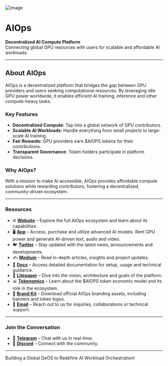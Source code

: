 ![image](https://aiops.global/github/cover.png)
# **AIOps**

**Decentralized AI Compute Platform**  
Connecting global GPU resources with users for scalable and affordable AI workloads.

---

## **About AIOps**  
AIOps is a decentralized platform that bridges the gap between GPU providers and users seeking computational resources. By leveraging idle GPU power worldwide, it enables efficient AI training, inference and other compute-heavy tasks.

### **Key Features**  
- **Decentralized Compute:** Tap into a global network of GPU contributors.  
- **Scalable AI Workloads:** Handle everything from small projects to large-scale AI training.  
- **Fair Rewards:** GPU providers earn $AIOPS tokens for their contributions.  
- **Transparent Governance:** Token holders participate in platform decisions.

### **Why AIOps?**  
With a mission to make AI accessible, AIOps provides affordable compute solutions while rewarding contributors, fostering a decentralized, community-driven ecosystem.

---

### **Resources**

- 🌐 **[Website](https://aiops.global)** – Explore the full AIOps ecosystem and learn about its capabilities.
- 🖥️ **[App](https://aiops.global)** – Access, purchase and utilize advanced AI models. Rent GPU power and generate AI-driven text, audio and video. 
- 🐦 **[Twitter](https://x.com/AIOpsGlobal)** – Stay updated with the latest news, announcements and developments.
- ✍️ **[Medium](https://aiopsglobal.medium.com)** – Read in-depth articles, insights and project updates.
- 📘 **[Docs](https://docs.aiops.global)** – Access detailed documentation for setup, usage and technical guidance.
- 📄 **[Litepaper](https://litepaper.aiops.global/v1)** – Dive into the vision, architecture and goals of the platform.
- 📊 **[Tokenomics](https://docs.aiops.global/tokenomics)** – Learn about the $AIOPS token economic model and its role in the ecosystem.
- 🎨 **[Brand Kit](https://docs.aiops.global/brand-kit)** – Download official AIOps branding assets, including banners and token logos.
- 📧 **[Email](mailto:contact@aiops.global)** – Reach out to us for inquiries, collaborations or technical support.

---

### **Join the Conversation**
- 🔗 **[Telegram](https://t.me/AIOpsGlobal)** – Chat with us in real-time.
- 💬 **[Discord](https://discord.gg/AIOpsGlobal)** – Connect with the community.  

---

Building a Global DeOS to Redefine AI Workload Orchestration!
